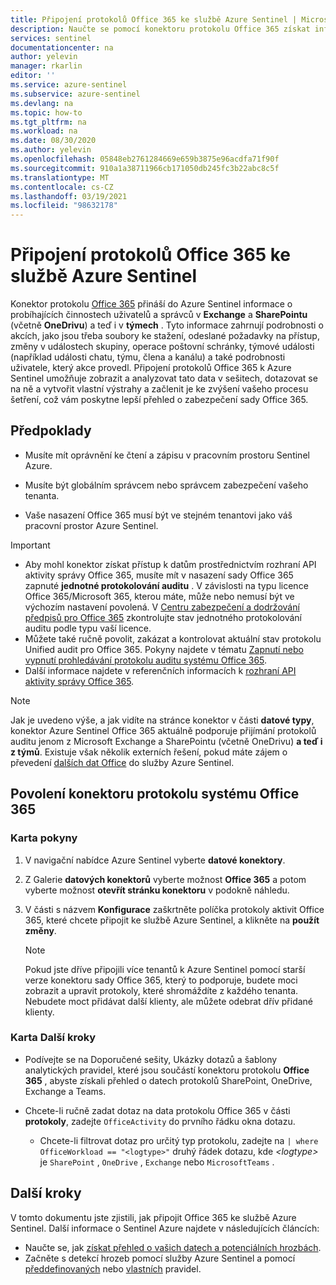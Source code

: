 ```yaml
---
title: Připojení protokolů Office 365 ke službě Azure Sentinel | Microsoft Docs
description: Naučte se pomocí konektoru protokolu Office 365 získat informace o probíhajících činnostech uživatelů a správců v Exchange, týmech a SharePointu, včetně OneDrivu.
services: sentinel
documentationcenter: na
author: yelevin
manager: rkarlin
editor: ''
ms.service: azure-sentinel
ms.subservice: azure-sentinel
ms.devlang: na
ms.topic: how-to
ms.tgt_pltfrm: na
ms.workload: na
ms.date: 08/30/2020
ms.author: yelevin
ms.openlocfilehash: 05848eb2761284669e659b3875e96acdfa71f90f
ms.sourcegitcommit: 910a1a38711966cb171050db245fc3b22abc8c5f
ms.translationtype: MT
ms.contentlocale: cs-CZ
ms.lasthandoff: 03/19/2021
ms.locfileid: "98632178"
---
```

# <a name="connect-office-365-logs-to-azure-sentinel"></a>Připojení protokolů Office 365 ke službě Azure Sentinel

Konektor protokolu [Office 365](/office/) přináší do Azure Sentinel informace o probíhajících činnostech uživatelů a správců v **Exchange** a **SharePointu** (včetně **OneDrivu**) a teď i v **týmech** . Tyto informace zahrnují podrobnosti o akcích, jako jsou třeba soubory ke stažení, odeslané požadavky na přístup, změny v událostech skupiny, operace poštovní schránky, týmové události (například události chatu, týmu, člena a kanálu) a také podrobnosti uživatele, který akce provedl. Připojení protokolů Office 365 k Azure Sentinel umožňuje zobrazit a analyzovat tato data v sešitech, dotazovat se na ně a vytvořit vlastní výstrahy a začlenit je ke zvýšení vašeho procesu šetření, což vám poskytne lepší přehled o zabezpečení sady Office 365.

## <a name="prerequisites"></a>Předpoklady

- Musíte mít oprávnění ke čtení a zápisu v pracovním prostoru Sentinel Azure.

- Musíte být globálním správcem nebo správcem zabezpečení vašeho tenanta.

- Vaše nasazení Office 365 musí být ve stejném tenantovi jako váš pracovní prostor Azure Sentinel.

> [!IMPORTANT]
> - Aby mohl konektor získat přístup k datům prostřednictvím rozhraní API aktivity správy Office 365, musíte mít v nasazení sady Office 365 zapnuté **jednotné protokolování auditu** . V závislosti na typu licence Office 365/Microsoft 365, kterou máte, může nebo nemusí být ve výchozím nastavení povolená. V [Centru zabezpečení a dodržování předpisů pro Office 365](/office365/servicedescriptions/office-365-platform-service-description/office-365-securitycompliance-center) zkontrolujte stav jednotného protokolování auditu podle typu vaší licence.
> - Můžete také ručně povolit, zakázat a kontrolovat aktuální stav protokolu Unified audit pro Office 365. Pokyny najdete v tématu [Zapnutí nebo vypnutí prohledávání protokolu auditu systému Office 365](/office365/securitycompliance/turn-audit-log-search-on-or-off).
> - Další informace najdete v referenčních informacích k [rozhraní API aktivity správy Office 365](/office/office-365-management-api/office-365-management-activity-api-reference).


   > [!NOTE]
   > Jak je uvedeno výše, a jak vidíte na stránce konektor v části **datové typy**, konektor Azure Sentinel Office 365 aktuálně podporuje přijímání protokolů auditu jenom z Microsoft Exchange a SharePointu (včetně OneDrivu) **a teď i z týmů**. Existuje však několik externích řešení, pokud máte zájem o převedení [dalších dat Office](https://techcommunity.microsoft.com/t5/azure-sentinel/ingesting-office-365-alerts-with-graph-security-api/ba-p/984888) do služby Azure Sentinel. 

## <a name="enable-the-office-365-log-connector"></a>Povolení konektoru protokolu systému Office 365

### <a name="instructions-tab"></a>Karta pokyny

1. V navigační nabídce Azure Sentinel vyberte **datové konektory**.

1. Z Galerie **datových konektorů** vyberte možnost **Office 365** a potom vyberte možnost **otevřít stránku konektoru** v podokně náhledu.

1. V části s názvem **Konfigurace** zaškrtněte políčka protokoly aktivit Office 365, které chcete připojit ke službě Azure Sentinel, a klikněte na **použít změny**. 

   > [!NOTE]
   > Pokud jste dříve připojili více tenantů k Azure Sentinel pomocí starší verze konektoru sady Office 365, který to podporuje, budete moci zobrazit a upravit protokoly, které shromáždíte z každého tenanta. Nebudete moct přidávat další klienty, ale můžete odebrat dřív přidané klienty.

### <a name="next-steps-tab"></a>Karta Další kroky

- Podívejte se na Doporučené sešity, Ukázky dotazů a šablony analytických pravidel, které jsou součástí konektoru protokolu **Office 365** , abyste získali přehled o datech protokolů SharePoint, OneDrive, Exchange a Teams.

- Chcete-li ručně zadat dotaz na data protokolu Office 365 v části **protokoly**, zadejte `OfficeActivity` do prvního řádku okna dotazu.
   - Chcete-li filtrovat dotaz pro určitý typ protokolu, zadejte na `| where OfficeWorkload == "<logtype>"` druhý řádek dotazu, kde *\<logtype\>* je `SharePoint` , `OneDrive` , `Exchange` nebo `MicrosoftTeams` .

## <a name="next-steps"></a>Další kroky
V tomto dokumentu jste zjistili, jak připojit Office 365 ke službě Azure Sentinel. Další informace o Sentinel Azure najdete v následujících článcích:
- Naučte se, jak [získat přehled o vašich datech a potenciálních hrozbách](quickstart-get-visibility.md).
- Začněte s detekcí hrozeb pomocí služby Azure Sentinel a pomocí [předdefinovaných](tutorial-detect-threats-built-in.md) nebo [vlastních](tutorial-detect-threats-custom.md) pravidel.